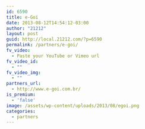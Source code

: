 ```yaml
---
id: 6590
title: e-Goi
date: 2013-08-12T14:54:12-03:00
author: "21212"
layout: post
guid: http://local.21212.com/?p=6590
permalink: /partners/e-goi/
fv_video:
  - Paste your YouTube or Vimeo url
fv_video_id:
  - ""
fv_video_img:
  - ""
partners_url:
  - http://www.e-goi.com.br/
is_premium:
  - 'false'
image: /assets/wp-content/uploads/2013/08/egoi.png
categories:
  - partners
---
```

